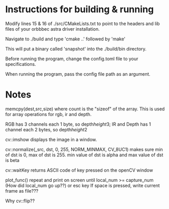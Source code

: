 # Instructions for building & running

Modify lines 15 & 16 of ./src/CMakeLists.txt to point to the headers and lib files of your orbbbec astra driver installation.

Navigate to ./build and type 'cmake ..' followed by 'make'

This will put a binary called 'snapshot' into the ./build/bin directory.

Before running the program, change the config.toml file to your specifications.

When running the program, pass the config file path as an argument.

# Notes

memcpy(dest,src,size) where count is the "sizeof" of the array. This is used for array operations for rgb, ir and depth.

RGB has 3 channels each 1 byte, so depth*height*3; IR and Depth has 1 channel each 2 bytes, so depth*height*2

cv::imshow displays the image in a window.

cv::normalize(_src, dst, 0, 255, NORM_MINMAX, CV_8UC1) makes sure min of dst is 0, max of dst is 255. 
min value of dst is alpha and max value of dst is beta

cv::waitKey returns ASCII code of key pressed on the openCV window

plot_func() repeat and print on screen until local_num >= capture_num (How did local_num go up??) or esc key
If space is pressed, write current frame as file???

Why cv::flip??
